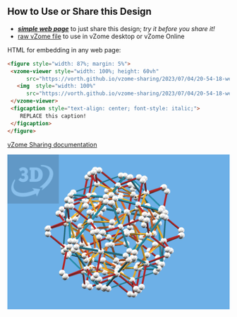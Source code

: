 
## How to Use or Share this Design

 - [***simple web page***](<https://vorth.github.io/vzome-sharing/2023/07/04/20-54-18-web-classic-doodle/>) to just share this design; *try it before you share it!*
 - [raw vZome file](<https://raw.githubusercontent.com/vorth/vzome-sharing/main/2023/07/04/20-54-18-web-classic-doodle/web-classic-doodle.vZome>) to use in vZome desktop or vZome Online
 
 HTML for embedding in any web page:
 ```html
<figure style="width: 87%; margin: 5%">
  <vzome-viewer style="width: 100%; height: 60vh"
       src="https://vorth.github.io/vzome-sharing/2023/07/04/20-54-18-web-classic-doodle/web-classic-doodle.vZome" >
    <img  style="width: 100%"
       src="https://vorth.github.io/vzome-sharing/2023/07/04/20-54-18-web-classic-doodle/web-classic-doodle.png" >
  </vzome-viewer>
  <figcaption style="text-align: center; font-style: italic;">
     REPLACE this caption!
  </figcaption>
</figure>
 ```

[vZome Sharing documentation](https://vzome.github.io/vzome/sharing.html#how-it-works)

![Image](<web-classic-doodle.png>)

